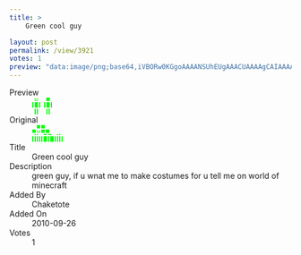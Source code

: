 ```yaml
---
title: >
    Green cool guy

layout: post
permalink: /view/3921
votes: 1
preview: "data:image/png;base64,iVBORw0KGgoAAAANSUhEUgAAACUAAAAgCAIAAAAaMSbnAAAABnRSTlMA/wD/AP5AXyvrAAAAyklEQVRIie2XwQ6DIAyG/5ol7jh22vs/3U5zR72sOzRBLDiLwZgs/Q+KDeWzpYAS8wezCGXxin2hYXgX7SHcYvuyMQbzr9fIdA8PZXkNz/SxU6MT+tRAdLWibOpyU0QqdhPpfDKPcgfAGA/mEeUxMSZjvVik88mY5BobrUiiQn1Gxg6YqsZcxFybK9XfvFYASHwyZxLNyvwt+ihVuRfWw6FynvOcdx7vhP0s9d/x/VLnrvNJ6NPzvfaI33T/93pxnvOcN4sa/o9Z3L8OmUMasyQACAAAAABJRU5ErkJggg=="
---
```

<dl class="side-by-side">
<dt>Preview</dt>
<dd>
    <img class="preview" src="data:image/png;base64,iVBORw0KGgoAAAANSUhEUgAAACUAAAAgCAIAAAAaMSbnAAAABnRSTlMA/wD/AP5AXyvrAAAAyklEQVRIie2XwQ6DIAyG/5ol7jh22vs/3U5zR72sOzRBLDiLwZgs/Q+KDeWzpYAS8wezCGXxin2hYXgX7SHcYvuyMQbzr9fIdA8PZXkNz/SxU6MT+tRAdLWibOpyU0QqdhPpfDKPcgfAGA/mEeUxMSZjvVik88mY5BobrUiiQn1Gxg6YqsZcxFybK9XfvFYASHwyZxLNyvwt+ihVuRfWw6FynvOcdx7vhP0s9d/x/VLnrvNJ6NPzvfaI33T/93pxnvOcN4sa/o9Z3L8OmUMasyQACAAAAABJRU5ErkJggg==">
</dd>
<dt>Original</dt>
<dd>
    <img class="preview" src="data:image/png;base64,iVBORw0KGgoAAAANSUhEUgAAAEAAAAAgCAYAAACinX6EAAAAp0lEQVR42u3W3QqAIAyAUa96/yf1EbQy6GrmVBJ132CQWdQO/rn4c7jZQ1VEPMTU9AMAAAAAALA6gPltsCe89585BUBpiIsRwpOF91ORmf41AK4iJYx0zxKAtOiZAfjM7QE6+7cAeOe8cL0FgPltcHTchY+KJoDsqq/9qGI6VZ87Gv8PgBmnwMgAoGYb1A4xbbt0buh9XtMGAAAAAAAAAAAAAICjsBwnv8+nTlIam4YAAAAASUVORK5CYII=">
</dd>
<dt>Title</dt>
<dd>Green cool guy</dd>
<dt>Description</dt>
<dd>green guy, if u wnat me to make costumes for u tell me on world of minecraft</dd>
<dt>Added By</dt>
<dd>Chaketote</dd>
<dt>Added On</dt>
<dd>2010-09-26</dd>
<dt>Votes</dt>
<dd>1</dd>
</dl>
